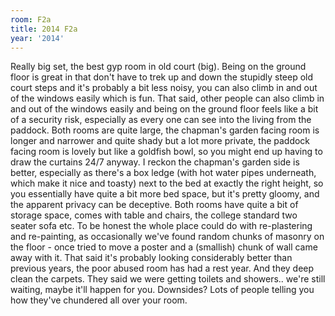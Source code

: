 ```yaml
---
room: F2a
title: 2014 F2a
year: '2014'
---
```


Really big set, the best gyp room in old court (big). Being on the ground floor is great in that don't have to trek up and down the stupidly steep old court steps and it's probably a bit less noisy, you can also climb in and out of the windows easily which is fun. That said, other people can also climb in and out of the windows easily and being on the ground floor feels like a bit of a security risk, especially as every one can see into the living from the paddock. Both rooms are quite large, the chapman's garden facing room is longer and narrower and quite shady but a lot more private, the paddock facing room is lovely but like a goldfish bowl, so you might end up having to draw the curtains 24/7 anyway. I reckon the chapman's garden side is better, especially as there's a box ledge (with hot water pipes underneath, which make it nice and toasty) next to the bed at exactly the right height, so you essentially have quite a bit more bed space, but it's pretty gloomy, and the apparent privacy can be deceptive. Both rooms have quite a bit of storage space, comes with table and chairs, the college standard two seater sofa etc. To be honest the whole place could do with re-plastering and re-painting, as occasionally we've found random chunks of masonry on the floor - once tried to move a poster and a (smallish) chunk of wall came away with it. That said it's probably looking considerably better than previous years, the poor abused room has had a rest year. And they deep clean the carpets. They said we were getting toilets and showers.. we're still waiting, maybe it'll happen for you. Downsides? Lots of people telling you how they've chundered all over your room.